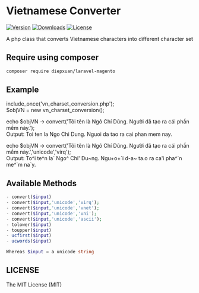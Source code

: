 # Vietnamese Converter
[![Version](https://img.shields.io/packagist/v/diepxuan/php-charset)](https://packagist.org/packages/diepxuan/php-charset)
[![Downloads](https://img.shields.io/packagist/dt/diepxuan/php-charset)](https://packagist.org/packages/diepxuan/php-charset)
[![License](https://img.shields.io/packagist/l/diepxuan/php-charset)](https://packagist.org/packages/diepxuan/php-charset)

A php class that converts Vietnamese characters into different character set

Require using composer
----------------------

```bash
composer require diepxuan/laravel-magento
```

Example
-------
include_once('vn_charset_conversion.php');  
$objVN = new vn_charset_conversion();   
 
echo $objVN -> convert('Tôi tên là Ngô Chí Dũng. Người đã tạo ra cái phần mềm này.');  
Output: Toi ten la Ngo Chi Dung. Nguoi da tao ra cai phan mem nay.  

echo $objVN -> convert('Tôi tên là Ngô Chí Dũng. Người đã tạo ra cái phần mềm này.','unicode','virq');  
Output: To^i te^n la\` Ngo^ Chi' Du~ng. Ngu+o+\`i d-a~ ta.o ra ca'i pha^\`n me^\`m na\`y.  

Available Methods
-----------------
```php
- convert($input)
- convert($input,'unicode','virq');
- convert($input,'unicode','vnet');
- convert($input,'unicode','vni');
- convert($input,'unicode','ascii');
- tolower($input) 
- toupper($input)
- ucfirst($input)
- ucwords($input)

Whereas $input = a unicode string
```

LICENSE
-------

The MIT License (MIT)

